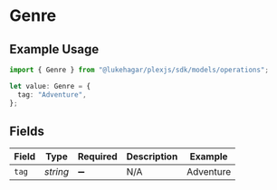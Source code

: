 # Genre

## Example Usage

```typescript
import { Genre } from "@lukehagar/plexjs/sdk/models/operations";

let value: Genre = {
  tag: "Adventure",
};
```

## Fields

| Field              | Type               | Required           | Description        | Example            |
| ------------------ | ------------------ | ------------------ | ------------------ | ------------------ |
| `tag`              | *string*           | :heavy_minus_sign: | N/A                | Adventure          |